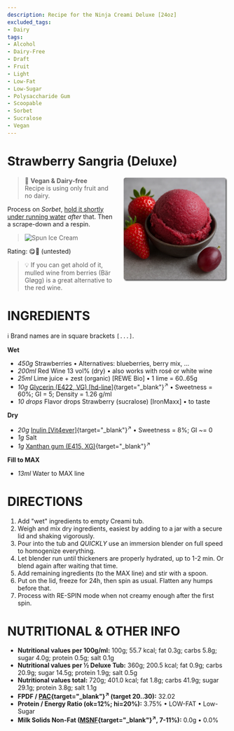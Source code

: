 ```yaml
---
description: Recipe for the Ninja Creami Deluxe [24oz]
excluded_tags:
- Dairy
tags:
- Alcohol
- Dairy-Free
- Draft
- Fruit
- Light
- Low-Fat
- Low-Sugar
- Polysaccharide Gum
- Scoopable
- Sorbet
- Sucralose
- Vegan
---
```

# Strawberry Sangria (Deluxe)
<img style="float: right; margin-left: 1.5em;" width=240 alt="Logo" src="logo-berry-sangria.png" />

> 🌿 **Vegan & Dairy-free**<br />Recipe is using only fruit and no dairy.

Process on *Sorbet*, [hold it shortly under running water](https://jhermann.github.io/ice-creamery/info/tips%2Btricks/#handling-of-icy-sides-bottom)
*after* that. Then a scrape-down and a respin.

> <img width=360 alt="Spun Ice Cream" src="" class="zoomable" />

Rating: 😋🍓 (untested)

> 💡 If you can get ahold of it, mulled wine from berries (Bär Gløgg) is a great alternative to the red wine.

# INGREDIENTS

ℹ️ Brand names are in square brackets `[...]`.

**Wet**

  - _450g_ Strawberries • Alternatives: blueberries, berry mix, ...
  - _200ml_ Red Wine 13 vol% (dry) • also works with rosé or white wine
  - _25ml_ Lime juice + zest (organic) [REWE Bio] • 1 lime = 60..65g
  - _10g_ [Glycerin (E422, VG) \[hd-line\]](/ice-creamery/info/ingredients/#vegetable-glycerin-glycerol-vg-e422){target="_blank"}<sup>↗</sup> • Sweetness = 60%; GI = 5; Density = 1.26 g/ml
  - _10 drops_ Flavor drops Strawberry (sucralose) [IronMaxx] • to taste

**Dry**

  - _20g_ [Inulin \[Vit4ever\]](/ice-creamery/info/ingredients/#inulin){target="_blank"}<sup>↗</sup> • Sweetness = 8%; GI ~= 0
  - _1g_ Salt
  - _1g_ [Xanthan gum (E415, XG)](/ice-creamery/info/ingredients/#xanthan-gum-xg-e415){target="_blank"}<sup>↗</sup>

**Fill to MAX**

  - _13ml_ Water to MAX line

# DIRECTIONS

 1. Add "wet" ingredients to empty Creami tub.
 1. Weigh and mix dry ingredients, easiest by adding to a jar with a secure lid and shaking vigorously.
 1. Pour into the tub and *QUICKLY* use an immersion blender on full speed to homogenize everything.
 1. Let blender run until thickeners are properly hydrated, up to 1-2 min. Or blend again after waiting that time.
 1. Add remaining ingredients (to the MAX line) and stir with a spoon.
 1. Put on the lid, freeze for 24h, then spin as usual. Flatten any humps before that.
 1. Process with RE-SPIN mode when not creamy enough after the first spin.

# NUTRITIONAL & OTHER INFO
- **Nutritional values per 100g/ml:** 100g; 55.7 kcal; fat 0.3g; carbs 5.8g; sugar 4.0g; protein 0.5g; salt 0.1g
- **Nutritional values per ½ Deluxe Tub:** 360g; 200.5 kcal; fat 0.9g; carbs 20.9g; sugar 14.5g; protein 1.9g; salt 0.5g
- **Nutritional values total:** 720g; 401.0 kcal; fat 1.8g; carbs 41.9g; sugar 29.1g; protein 3.8g; salt 1.1g
- **FPDF / [PAC](/ice-creamery/info/glossary/#potere-anti-congelante-pac){target="_blank"}<sup>↗</sup> (target 20..30):** 32.02
- **Protein / Energy Ratio (ok=12%; hi=20%):** 3.75% • LOW-FAT • Low-Sugar
- **Milk Solids Non-Fat ([MSNF](/ice-creamery/info/glossary/#milk-solids-not-fat-msnf){target="_blank"}<sup>↗</sup>, 7-11%):** 0.0g • 0.0%
